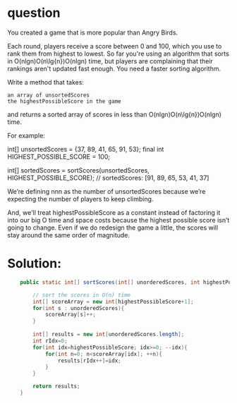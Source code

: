 # question

 You created a game that is more popular than Angry Birds.

Each round, players receive a score between 0 and 100, which you use to rank them from highest to lowest. So far you're using an algorithm that sorts in O(nlg⁡n)O(n\lg{n})O(nlgn) time, but players are complaining that their rankings aren't updated fast enough. You need a faster sorting algorithm.

Write a method that takes:

    an array of unsortedScores
    the highestPossibleScore in the game

and returns a sorted array of scores in less than O(nlg⁡n)O(n\lg{n})O(nlgn) time.

For example:

  int[] unsortedScores = {37, 89, 41, 65, 91, 53};
final int HIGHEST_POSSIBLE_SCORE = 100;

int[] sortedScores = sortScores(unsortedScores, HIGHEST_POSSIBLE_SCORE);
// sortedScores: [91, 89, 65, 53, 41, 37]

We’re defining nnn as the number of unsortedScores because we’re expecting the number of players to keep climbing.

And, we'll treat highestPossibleScore as a constant instead of factoring it into our big O time and space costs because the highest possible score isn’t going to change. Even if we do redesign the game a little, the scores will stay around the same order of magnitude. 

# Solution:
```java
    public static int[] sortScores(int[] unorderedScores, int highestPossibleScore) {

        // sort the scores in O(n) time
        int[] scoreArray = new int[highestPossibleScore+1];
        for(int s : unorderedScores){
            scoreArray[s]++;
        }
        
        int[] results = new int[unorderedScores.length];
        int rIdx=0;
        for(int idx=highestPossibleScore; idx>=0; --idx){
            for(int n=0; n<scoreArray[idx]; ++n){
                results[rIdx++]=idx;
            }
        }

        return results;
    }
```
